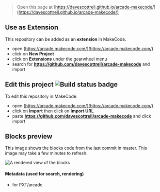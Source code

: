 
> Open this page at [https://davescottrell.github.io/arcade-makecode/](https://davescottrell.github.io/arcade-makecode/)

## Use as Extension

This repository can be added as an **extension** in MakeCode.

* open [https://arcade.makecode.com/](https://arcade.makecode.com/)
* click on **New Project**
* click on **Extensions** under the gearwheel menu
* search for **https://github.com/davescottrell/arcade-makecode** and import

## Edit this project ![Build status badge](https://github.com/davescottrell/arcade-makecode/workflows/MakeCode/badge.svg)

To edit this repository in MakeCode.

* open [https://arcade.makecode.com/](https://arcade.makecode.com/)
* click on **Import** then click on **Import URL**
* paste **https://github.com/davescottrell/arcade-makecode** and click import

## Blocks preview

This image shows the blocks code from the last commit in master.
This image may take a few minutes to refresh.

![A rendered view of the blocks](https://github.com/davescottrell/arcade-makecode/raw/master/.github/makecode/blocks.png)

#### Metadata (used for search, rendering)

* for PXT/arcade
<script src="https://makecode.com/gh-pages-embed.js"></script><script>makeCodeRender("{{ site.makecode.home_url }}", "{{ site.github.owner_name }}/{{ site.github.repository_name }}");</script>
